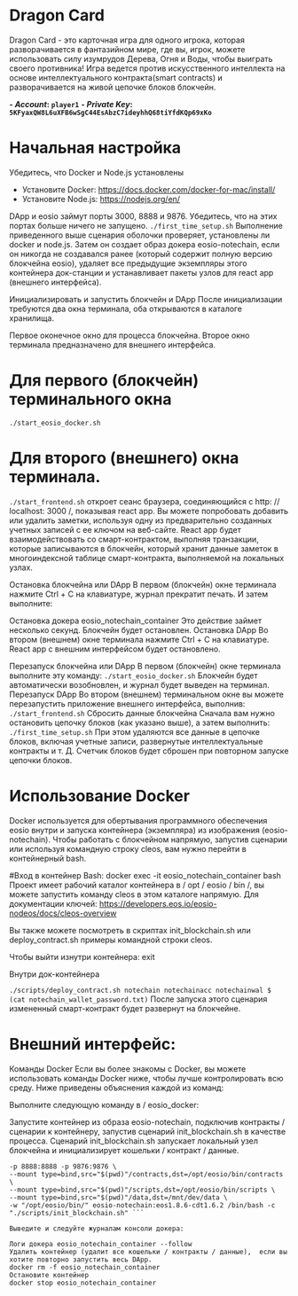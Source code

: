 # Dragon Card
Dragon Card - это карточная игра для одного игрока, которая разворачивается в фантазийном мире, где вы, игрок, можете использовать силу изумрудов  Дерева, Огня и Воды, чтобы выиграть своего противника! Игра ведется против искусственного интеллекта на основе интеллектуального контракта(smart contracts) и разворачивается на живой цепочке блоков блокчейн.
 
**- *Account*: `player1`**
**- *Private Key*: `5KFyaxQW8L6uXFB6wSgC44EsAbzC7ideyhhQ68tiYfdKQp69xKo`**

# Начальная настройка
Убедитесь, что Docker и Node.js установлены

* Установите Docker: https://docs.docker.com/docker-for-mac/install/
* Установите Node.js: https://nodejs.org/en/

DApp и eosio займут порты 3000, 8888 и 9876. Убедитесь, что на этих портах больше ничего не запущено.
```./first_time_setup.sh```
Выполнение приведенного выше сценария оболочки проверяет, установлены ли docker и node.js. Затем он создает образ докера eosio-notechain, если он никогда не создавался ранее (который содержит полную версию блокчейна eosio), удаляет все предыдущие экземпляры этого контейнера док-станции и устанавливает пакеты узлов для react app (внешнего интерфейса).

Инициализировать и запустить блокчейн и DApp
После инициализации требуются два окна терминала, оба открываются в каталоге хранилища.

Первое оконечное окно для процесса блокчейна.
Второе окно терминала предназначено для внешнего интерфейса.

# Для первого (блокчейн) терминального окна 
```./start_eosio_docker.sh```




# Для второго (внешнего) окна терминала.
```./start_frontend.sh```
откроет сеанс браузера, соединяющийся с http: // localhost: 3000 /, показывая react app. Вы можете попробовать добавить или удалить заметки, используя одну из предварительно созданных учетных записей с ее ключом на веб-сайте. React app будет взаимодействовать со смарт-контрактом, выполняя транзакции, которые записываются в блокчейн, который хранит данные заметок в многоиндексной таблице смарт-контракта, выполняемой на локальных узлах.

Остановка блокчейна или DApp
В первом (блокчейн) окне терминала нажмите Ctrl + C на клавиатуре, журнал прекратит печать. И затем выполните:

Остановка докера eosio_notechain_container
Это действие займет несколько секунд. Блокчейн будет остановлен.
Остановка DApp
Во втором (внешнем) окне терминала нажмите Ctrl + C на клавиатуре. React app с внешним интерфейсом будет остановлено.

Перезапуск блокчейна или DApp
В первом (блокчейн) окне терминала выполните эту команду:
```./start_eosio_docker.sh```
Блокчейн будет автоматически возобновлен, и журнал будет выведен на терминал.
Перезапуск DApp
Во втором (внешнем) терминальном окне вы можете перезапустить приложение внешнего интерфейса, выполнив:
```./start_frontend.sh```
Сбросить данные блокчейна
Сначала вам нужно остановить цепочку блоков (как указано выше), а затем выполнить:
```./first_time_setup.sh```
При этом удаляются все данные в цепочке блоков, включая учетные записи, развернутые интеллектуальные контракты и т. Д. Счетчик блоков будет сброшен при повторном запуске цепочки блоков.


# Использование Docker
Docker используется для обертывания программного обеспечения eosio внутри и запуска контейнера (экземпляра) из изображения (eosio-notechain). Чтобы работать с блокчейном напрямую, запустив сценарии или используя командную строку cleos, вам нужно перейти в контейнерный bash.

#Вход в контейнер Bash:
docker exec -it eosio_notechain_container bash
Проект имеет рабочий каталог контейнера в / opt / eosio / bin /, вы можете запустить команду cleos в этом каталоге напрямую. Для документации ключей: https://developers.eos.io/eosio-nodeos/docs/cleos-overview

Вы также можете посмотреть в скриптах init_blockchain.sh или deploy_contract.sh примеры командной строки cleos.

Чтобы выйти изнутри контейнера:
exit

Внутри док-контейнера

```./scripts/deploy_contract.sh notechain notechainacc notechainwal $ (cat notechain_wallet_password.txt)```
После запуска этого сценария измененный смарт-контракт будет развернут на блокчейне.


# Внешний интерфейс:
Команды Docker
Если вы более знакомы с Docker, вы можете использовать команды Docker ниже, чтобы лучше контролировать всю среду. Ниже приведены объяснения каждой из команд:

Выполните следующую команду в / eosio_docker:

Запустите контейнер из образа eosio-notechain, подключив контракты / сценарии к контейнеру, запустив сценарий init_blockchain.sh в качестве процесса. Сценарий init_blockchain.sh запускает локальный узел блокчейна и инициализирует кошельки / контракт / данные.

```docker run --rm --name eosio_notechain_container \
-p 8888:8888 -p 9876:9876 \
--mount type=bind,src="$(pwd)"/contracts,dst=/opt/eosio/bin/contracts \
--mount type=bind,src="$(pwd)"/scripts,dst=/opt/eosio/bin/scripts \
--mount type=bind,src="$(pwd)"/data,dst=/mnt/dev/data \
-w "/opt/eosio/bin/" eosio-notechain:eos1.8.6-cdt1.6.2 /bin/bash -c "./scripts/init_blockchain.sh" ```

Выведите и следуйте журналам консоли докера:

Логи докера eosio_notechain_container --follow
Удалить контейнер (удалит все кошельки / контракты / данные),  если вы хотите повторно запустить весь DApp.
docker rm -f eosio_notechain_container
Остановите контейнер 
docker stop eosio_notechain_container
